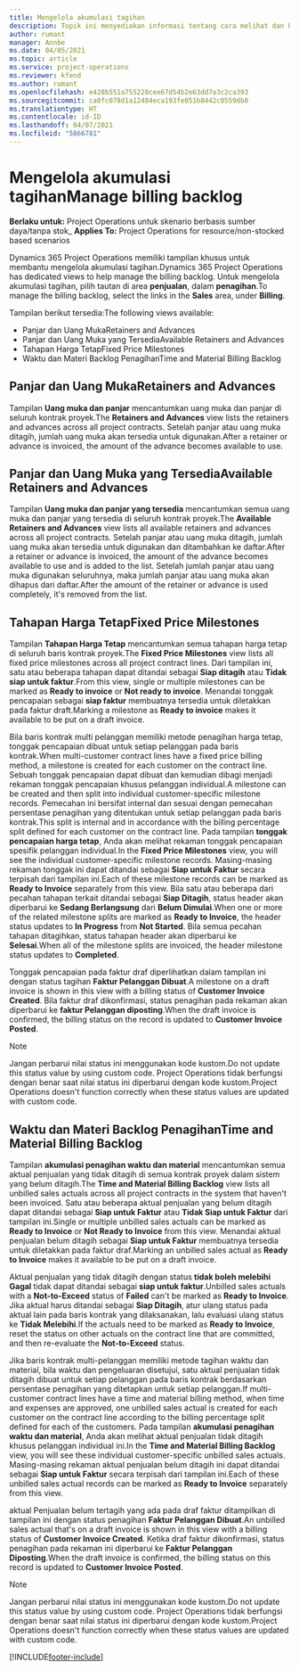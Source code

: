 ```yaml
---
title: Mengelola akumulasi tagihan
description: Topik ini menyediakan informasi tentang cara melihat dan bekerja dengan akumulasi penagihan di Project Operations.
author: rumant
manager: Annbe
ms.date: 04/05/2021
ms.topic: article
ms.service: project-operations
ms.reviewer: kfend
ms.author: rumant
ms.openlocfilehash: e428b551a755220cee67d54b2e63dd7a3c2ca393
ms.sourcegitcommit: ca0fc078d1a12484eca193fe051b8442c0559db8
ms.translationtype: HT
ms.contentlocale: id-ID
ms.lasthandoff: 04/07/2021
ms.locfileid: "5866781"
---
```

# <a name="manage-billing-backlog"></a><span data-ttu-id="aa084-103">Mengelola akumulasi tagihan</span><span class="sxs-lookup"><span data-stu-id="aa084-103">Manage billing backlog</span></span>

<span data-ttu-id="aa084-104">**Berlaku untuk:** Project Operations untuk skenario berbasis sumber daya/tanpa stok</span><span class="sxs-lookup"><span data-stu-id="aa084-104">_ **Applies To:** Project Operations for resource/non-stocked based scenarios</span></span>

<span data-ttu-id="aa084-105">Dynamics 365 Project Operations memiliki tampilan khusus untuk membantu mengelola akumulasi tagihan.</span><span class="sxs-lookup"><span data-stu-id="aa084-105">Dynamics 365 Project Operations has dedicated views to help manage the billing backlog.</span></span> <span data-ttu-id="aa084-106">Untuk mengelola akumulasi tagihan, pilih tautan di area **penjualan**, dalam **penagihan**.</span><span class="sxs-lookup"><span data-stu-id="aa084-106">To manage the billing backlog, select the links in the **Sales** area, under **Billing**.</span></span> 

<span data-ttu-id="aa084-107">Tampilan berikut tersedia:</span><span class="sxs-lookup"><span data-stu-id="aa084-107">The following views available:</span></span>

- <span data-ttu-id="aa084-108">Panjar dan Uang Muka</span><span class="sxs-lookup"><span data-stu-id="aa084-108">Retainers and Advances</span></span>
- <span data-ttu-id="aa084-109">Panjar dan Uang Muka yang Tersedia</span><span class="sxs-lookup"><span data-stu-id="aa084-109">Available Retainers and Advances</span></span>
- <span data-ttu-id="aa084-110">Tahapan Harga Tetap</span><span class="sxs-lookup"><span data-stu-id="aa084-110">Fixed Price Milestones</span></span>
- <span data-ttu-id="aa084-111">Waktu dan Materi Backlog Penagihan</span><span class="sxs-lookup"><span data-stu-id="aa084-111">Time and Material Billing Backlog</span></span>

## <a name="retainers-and-advances"></a><span data-ttu-id="aa084-112">Panjar dan Uang Muka</span><span class="sxs-lookup"><span data-stu-id="aa084-112">Retainers and Advances</span></span>

<span data-ttu-id="aa084-113">Tampilan **Uang muka dan panjar** mencantumkan uang muka dan panjar di seluruh kontrak proyek.</span><span class="sxs-lookup"><span data-stu-id="aa084-113">The **Retainers and Advances** view lists the retainers and advances across all project contracts.</span></span> <span data-ttu-id="aa084-114">Setelah panjar atau uang muka ditagih, jumlah uang muka akan tersedia untuk digunakan.</span><span class="sxs-lookup"><span data-stu-id="aa084-114">After a retainer or advance is invoiced, the amount of the advance becomes available to use.</span></span>

## <a name="available-retainers-and-advances"></a><span data-ttu-id="aa084-115">Panjar dan Uang Muka yang Tersedia</span><span class="sxs-lookup"><span data-stu-id="aa084-115">Available Retainers and Advances</span></span>

<span data-ttu-id="aa084-116">Tampilan **Uang muka dan panjar yang tersedia** mencantumkan semua uang muka dan panjar yang tersedia di seluruh kontrak proyek.</span><span class="sxs-lookup"><span data-stu-id="aa084-116">The **Available Retainers and Advances** view lists all available retainers and advances across all project contracts.</span></span> <span data-ttu-id="aa084-117">Setelah panjar atau uang muka ditagih, jumlah uang muka akan tersedia untuk digunakan dan ditambahkan ke daftar.</span><span class="sxs-lookup"><span data-stu-id="aa084-117">After a retainer or advance is invoiced, the amount of the advance becomes available to use and is added to the list.</span></span> <span data-ttu-id="aa084-118">Setelah jumlah panjar atau uang muka digunakan seluruhnya, maka jumlah panjar atau uang muka akan dihapus dari daftar.</span><span class="sxs-lookup"><span data-stu-id="aa084-118">After the amount of the retainer or advance is used completely, it's removed from the list.</span></span>

## <a name="fixed-price-milestones"></a><span data-ttu-id="aa084-119">Tahapan Harga Tetap</span><span class="sxs-lookup"><span data-stu-id="aa084-119">Fixed Price Milestones</span></span>

<span data-ttu-id="aa084-120">Tampilan **Tahapan Harga Tetap** mencantumkan semua tahapan harga tetap di seluruh baris kontrak proyek.</span><span class="sxs-lookup"><span data-stu-id="aa084-120">The **Fixed Price Milestones** view lists all fixed price milestones across all project contract lines.</span></span> <span data-ttu-id="aa084-121">Dari tampilan ini, satu atau beberapa tahapan dapat ditandai sebagai **Siap ditagih** atau **Tidak siap untuk faktur**.</span><span class="sxs-lookup"><span data-stu-id="aa084-121">From this view, single or multiple milestones can be marked as **Ready to invoice** or **Not ready to invoice**.</span></span> <span data-ttu-id="aa084-122">Menandai tonggak pencapaian sebagai **siap faktur** membuatnya tersedia untuk diletakkan pada faktur draft.</span><span class="sxs-lookup"><span data-stu-id="aa084-122">Marking a milestone as **Ready to invoice** makes it available to be put on a draft invoice.</span></span>

<span data-ttu-id="aa084-123">Bila baris kontrak multi pelanggan memiliki metode penagihan harga tetap, tonggak pencapaian dibuat untuk setiap pelanggan pada baris kontrak.</span><span class="sxs-lookup"><span data-stu-id="aa084-123">When multi-customer contract lines have a fixed price billing method, a milestone is created for each customer on the contract line.</span></span> <span data-ttu-id="aa084-124">Sebuah tonggak pencapaian dapat dibuat dan kemudian dibagi menjadi rekaman tonggak pencapaian khusus pelanggan individual.</span><span class="sxs-lookup"><span data-stu-id="aa084-124">A milestone can be created and then split into individual customer-specific milestone records.</span></span> <span data-ttu-id="aa084-125">Pemecahan ini bersifat internal dan sesuai dengan pemecahan persentase penagihan yang ditentukan untuk setiap pelanggan pada baris kontrak.</span><span class="sxs-lookup"><span data-stu-id="aa084-125">This split is internal and in accordance with the billing percentage split defined for each customer on the contract line.</span></span> <span data-ttu-id="aa084-126">Pada tampilan **tonggak pencapaian harga tetap**, Anda akan melihat rekaman tonggak pencapaian spesifik pelanggan individual.</span><span class="sxs-lookup"><span data-stu-id="aa084-126">In the **Fixed Price Milestones** view, you will see the individual customer-specific milestone records.</span></span> <span data-ttu-id="aa084-127">Masing-masing rekaman tonggak ini dapat ditandai sebagai **Siap untuk Faktur** secara terpisah dari tampilan ini.</span><span class="sxs-lookup"><span data-stu-id="aa084-127">Each of these milestone records can be marked as **Ready to Invoice** separately from this view.</span></span> <span data-ttu-id="aa084-128">Bila satu atau beberapa dari pecahan tahapan terkait ditandai sebagai **Siap Ditagih**, status header akan diperbarui ke **Sedang Berlangsung** dari **Belum Dimulai**.</span><span class="sxs-lookup"><span data-stu-id="aa084-128">When one or more of the related milestone splits are marked as **Ready to Invoice**, the header status updates to **In Progress** from **Not Started**.</span></span> <span data-ttu-id="aa084-129">Bila semua pecahan tahapan ditagihkan, status tahapan header akan diperbarui ke **Selesai**.</span><span class="sxs-lookup"><span data-stu-id="aa084-129">When all of the milestone splits are invoiced, the header milestone status updates to **Completed**.</span></span>

<span data-ttu-id="aa084-130">Tonggak pencapaian pada faktur draf diperlihatkan dalam tampilan ini dengan status tagihan **Faktur Pelanggan Dibuat**.</span><span class="sxs-lookup"><span data-stu-id="aa084-130">A milestone on a draft invoice is shown in this view with a billing status of **Customer Invoice Created**.</span></span> <span data-ttu-id="aa084-131">Bila faktur draf dikonfirmasi, status penagihan pada rekaman akan diperbarui ke **faktur Pelanggan diposting**.</span><span class="sxs-lookup"><span data-stu-id="aa084-131">When the draft invoice is confirmed, the billing status on the record is updated to **Customer Invoice Posted**.</span></span> 

> [!NOTE] 
> <span data-ttu-id="aa084-132">Jangan perbarui nilai status ini menggunakan kode kustom.</span><span class="sxs-lookup"><span data-stu-id="aa084-132">Do not update this status value by using custom code.</span></span> <span data-ttu-id="aa084-133">Project Operations tidak berfungsi dengan benar saat nilai status ini diperbarui dengan kode kustom.</span><span class="sxs-lookup"><span data-stu-id="aa084-133">Project Operations doesn't function correctly when these status values are updated with custom code.</span></span>

## <a name="time-and-material-billing-backlog"></a><span data-ttu-id="aa084-134">Waktu dan Materi Backlog Penagihan</span><span class="sxs-lookup"><span data-stu-id="aa084-134">Time and Material Billing Backlog</span></span>

<span data-ttu-id="aa084-135">Tampilan **akumulasi penagihan waktu dan material** mencantumkan semua aktual penjualan yang tidak ditagih di semua kontrak proyek dalam sistem yang belum ditagih.</span><span class="sxs-lookup"><span data-stu-id="aa084-135">The **Time and Material Billing Backlog** view lists all unbilled sales actuals across all project contracts in the system that haven't been invoiced.</span></span> <span data-ttu-id="aa084-136">Satu atau beberapa aktual penjualan yang belum ditagih dapat ditandai sebagai **Siap untuk Faktur** atau **Tidak Siap untuk Faktur** dari tampilan ini.</span><span class="sxs-lookup"><span data-stu-id="aa084-136">Single or multiple unbilled sales actuals can be marked as **Ready to Invoice** or **Not Ready to Invoice** from this view.</span></span> <span data-ttu-id="aa084-137">Menandai aktual penjualan belum ditagih sebagai **Siap untuk Faktur** membuatnya tersedia untuk diletakkan pada faktur draf.</span><span class="sxs-lookup"><span data-stu-id="aa084-137">Marking an unbilled sales actual as **Ready to Invoice** makes it available to be put on a draft invoice.</span></span>

<span data-ttu-id="aa084-138">Aktual penjualan yang tidak ditagih dengan status **tidak boleh melebihi** **Gagal** tidak dapat ditandai sebagai **siap untuk faktur**.</span><span class="sxs-lookup"><span data-stu-id="aa084-138">Unbilled sales actuals with a **Not-to-Exceed** status of **Failed** can't be marked as **Ready to Invoice**.</span></span> <span data-ttu-id="aa084-139">Jika aktual harus ditandai sebagai **Siap Ditagih**, atur ulang status pada aktual lain pada baris kontrak yang dilaksanakan, lalu evaluasi ulang status ke **Tidak Melebihi**.</span><span class="sxs-lookup"><span data-stu-id="aa084-139">If the actuals need to be marked as **Ready to Invoice**, reset the status on other actuals on the contract line that are committed, and then re-evaluate the **Not-to-Exceed** status.</span></span>

<span data-ttu-id="aa084-140">Jika baris kontrak multi-pelanggan memiliki metode tagihan waktu dan material, bila waktu dan pengeluaran disetujui, satu aktual penjualan tidak ditagih dibuat untuk setiap pelanggan pada baris kontrak berdasarkan persentase penagihan yang ditetapkan untuk setiap pelanggan.</span><span class="sxs-lookup"><span data-stu-id="aa084-140">If multi-customer contract lines have a time and material billing method, when time and expenses are approved, one unbilled sales actual is created for each customer on the contract line according to the billing percentage split defined for each of the customers.</span></span> <span data-ttu-id="aa084-141">Pada tampilan **akumulasi penagihan waktu dan material**, Anda akan melihat aktual penjualan tidak ditagih khusus pelanggan individual ini.</span><span class="sxs-lookup"><span data-stu-id="aa084-141">In the **Time and Material Billing Backlog** view, you will see these individual customer-specific unbilled sales actuals.</span></span> <span data-ttu-id="aa084-142">Masing-masing rekaman aktual penjualan belum ditagih ini dapat ditandai sebagai **Siap untuk Faktur** secara terpisah dari tampilan ini.</span><span class="sxs-lookup"><span data-stu-id="aa084-142">Each of these unbilled sales actual records can be marked as **Ready to Invoice** separately from this view.</span></span>

<span data-ttu-id="aa084-143">aktual Penjualan belum tertagih yang ada pada draf faktur ditampilkan di tampilan ini dengan status penagihan **Faktur Pelanggan Dibuat**.</span><span class="sxs-lookup"><span data-stu-id="aa084-143">An unbilled sales actual that's on a draft invoice is shown in this view with a billing status of **Customer Invoice Created**.</span></span> <span data-ttu-id="aa084-144">Ketika draf faktur dikonfirmasi, status penagihan pada rekaman ini diperbarui ke **Faktur Pelanggan Diposting**.</span><span class="sxs-lookup"><span data-stu-id="aa084-144">When the draft invoice is confirmed, the billing status on this record is updated to **Customer Invoice Posted**.</span></span> 

> [!NOTE] 
> <span data-ttu-id="aa084-145">Jangan perbarui nilai status ini menggunakan kode kustom.</span><span class="sxs-lookup"><span data-stu-id="aa084-145">Do not update this status value by using custom code.</span></span> <span data-ttu-id="aa084-146">Project Operations tidak berfungsi dengan benar saat nilai status ini diperbarui dengan kode kustom.</span><span class="sxs-lookup"><span data-stu-id="aa084-146">Project Operations doesn't function correctly when these status values are updated with custom code.</span></span>


[!INCLUDE[footer-include](../includes/footer-banner.md)]
